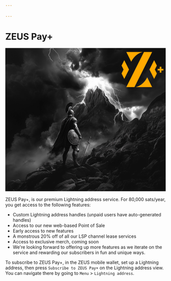 ```yaml
---

---
```


# ZEUS Pay+

![ZEUS Pay+](../../static/img/zeus-pay-plus.png)

ZEUS Pay+, is our premium Lightning address service. For 80,000 sats/year, you get access to the following features:

- Custom Lightning address handles (unpaid users have auto-generated handles)
- Access to our new web-based Point of Sale
- Early access to new features
- A monstrous 20% off of all our LSP channel lease services
- Access to exclusive merch, coming soon
- We're looking forward to offering up more features as we iterate on the service and rewarding our subscribers in fun and unique ways.

To subscribe to ZEUS Pay+, in the ZEUS mobile wallet, set up a Lightning address, then press `Subscribe to ZEUS Pay+` on the Lightning address view. You can navigate there by going to `Menu` > `Lightning address`.